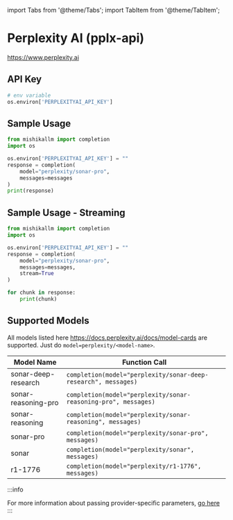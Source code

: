 import Tabs from '@theme/Tabs';
import TabItem from '@theme/TabItem';

# Perplexity AI (pplx-api)
https://www.perplexity.ai

## API Key
```python
# env variable
os.environ['PERPLEXITYAI_API_KEY']
```

## Sample Usage
```python
from mishikallm import completion
import os

os.environ['PERPLEXITYAI_API_KEY'] = ""
response = completion(
    model="perplexity/sonar-pro", 
    messages=messages
)
print(response)
```

## Sample Usage - Streaming
```python
from mishikallm import completion
import os

os.environ['PERPLEXITYAI_API_KEY'] = ""
response = completion(
    model="perplexity/sonar-pro", 
    messages=messages,
    stream=True
)

for chunk in response:
    print(chunk)
```


## Supported Models
All models listed here https://docs.perplexity.ai/docs/model-cards are supported.  Just do `model=perplexity/<model-name>`.

| Model Name               | Function Call                                                                                                                                                      |
|--------------------------|------------------------------------------------------------------------------------------------------------------------------------------------------------------|
| sonar-deep-research | `completion(model="perplexity/sonar-deep-research", messages)` | 
| sonar-reasoning-pro | `completion(model="perplexity/sonar-reasoning-pro", messages)` | 
| sonar-reasoning | `completion(model="perplexity/sonar-reasoning", messages)` | 
| sonar-pro | `completion(model="perplexity/sonar-pro", messages)` | 
| sonar | `completion(model="perplexity/sonar", messages)` | 
| r1-1776 | `completion(model="perplexity/r1-1776", messages)` | 






:::info

For more information about passing provider-specific parameters, [go here](../completion/provider_specific_params.md)
:::
